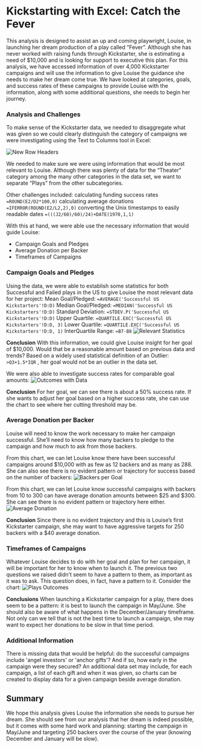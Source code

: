 # Kickstarting with Excel: Catch the Fever

This analysis is designed to assist an up and coming playwright, Louise, in launching her dream production of a play called “Fever”.  Although she has never worked with raising funds through Kickstarter, she is estimating a need of $10,000 and is looking for support to executive this plan.
For this analysis, we have accessed information of over 4,000 Kickstarter campaigns and will use the information to give Louise the guidance she needs to make her dream come true.  We have looked at categories, goals, and success rates of these campaigns to provide Louise with the information, along with some additional questions, she needs to begin her journey.

### Analysis and Challenges
To make sense of the Kickstarter data, we needed to disaggregate what was given so we could clearly distinguish the category of campaigns we were investigating using the Text to Columns tool in Excel:

![New Row Headers](https://github.com/jakatz87/kickstarter-analysis/blob/main/Resources/Text_to_Columns.png)

We needed to make sure we were using information that would be most relevant to Louise.  Although there was plenty of data for the “Theater” category among the many other categories in the data set, we want to separate “Plays” from the other subcategories.  

Other challenges included:
      calculating funding success rates `=ROUND(E2/D2*100,0)`
      calculating average donations `=IFERROR(ROUND(E2/L2,2),0)`
      converting the Unix timestamps to easily readable dates `=(((J2/60)/60)/24)+DATE(1970,1,1)`

With this at hand, we were able use the necessary information that would guide Louise:
- Campaign Goals and Pledges
- Average Donation per Backer
- Timeframes of Campaigns

### Campaign Goals and Pledges
Using the data, we were able to establish some statistics for both Successful and Failed plays in the US to give Louise the most relevant data for her project:
	Mean Goal/Pledged: `=AVERAGE('Successful US Kickstarters'!D:D)`
	Median Goal/Pledged: `=MEDIAN('Successful US Kickstarters'!D:D)`
	Standard Deviation: `=STDEV.P('Successful US Kickstarters'!D:D)`
	Upper Quartile: `=QUARTILE.EXC('Successful US Kickstarters'!D:D, 3)`
	Lower Quartile: `=QUARTILE.EXC('Successful US Kickstarters'!D:D, 1)`
	InterQuartile Range: `=B7-B8`
![Relevant Statistics](https://github.com/jakatz87/kickstarter-analysis/blob/main/Resources/Statistics.png)

**Conclusion**
With this information, we could give Louise insight for her goal of $10,000.  Would that be a reasonable amount based on previous data and trends?  Based on a widely used statistical definition of an Outlier:  `>Q3+1.5*IQR` , her goal would not be an outlier in the data set.  

We were also able to investigate success rates for comparable goal amounts:
![Outcomes with Data](https://github.com/jakatz87/kickstarter-analysis/blob/main/Resources/Outcomes%20v%20Goals%20with%20Data.png)

**Conclusion**
For her goal, we can see there is about a 50% success rate. If she wants to adjust her goal based on a higher success rate, she can use the chart to see where her cutting threshold may be.

### Average Donation per Backer
Louise will need to know the work necessary to make her campaign successful.  She’ll need to know how many backers to pledge to the campaign and how much to ask from those backers. 

From this chart, we can let Louise know there have been successful campaigns around $10,000 with as few as 12 backers and as many as 288.  She can also see there is no evident pattern or trajectory for success based on the number of backers:
![Backers per Goal](https://github.com/jakatz87/kickstarter-analysis/blob/main/Resources/Backers%20per%20Goal.png)

From this chart, we can let Louise know successful campaigns with backers from 10 to 300 can have average donation amounts between $25 and $300.  She can see there is no evident pattern or trajectory here either.
![Average Donation](https://github.com/jakatz87/kickstarter-analysis/blob/main/Resources/Average%20Donations.png)

**Conclusion**
Since there is no evident trajectory and this is Louise’s first Kickstarter campaign, she may want to have aggressive targets for 250 backers with a $40 average donation.  

### Timeframes of Campaigns
Whatever Louise decides to do with her goal and plan for her campaign, it will be important for  her to know when to launch it.  The previous two questions we raised didn’t seem to have a pattern to them, as important as it was to ask.  This question does, in fact, have a pattern to it.
Consider the chart:
![Plays Outcomes](https://github.com/jakatz87/kickstarter-analysis/blob/main/Resources/Plays%20outcomes%20for%20analysis.png)

**Conclusions**
When launching a Kickstarter campaign for a play, there does seem to be a pattern:  it is best to launch the campaign in May/June.  She should also be aware of what happens in the December/January timeframe.  Not only can we tell that is not the best time to launch a campaign, she may want to expect her donations to be slow in that time period.

### Additional Information
There is missing data that would be helpful: do the successful campaigns include 'angel investors' or 'anchor gifts'? And if so, how early in the campaign were they secured? An additional data set may include, for each campaign, a list of each gift and when it was given, so charts can be created to display data for a given campaign beside average donation.

## Summary
We hope this analysis gives Louise the information she needs to pursue her dream.  She should see from our analysis that her dream is indeed possible, but it comes with some hard work and planning: starting the campaign in May/June and targeting 250 backers over the course of the year (knowing December and January will be slow). 
